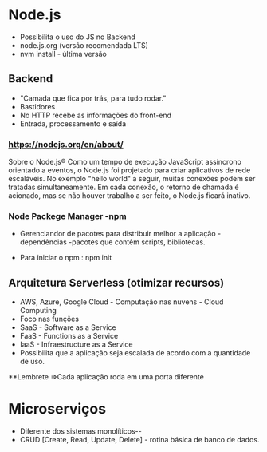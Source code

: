 # Node.js
- Possibilita o uso do JS no Backend
- node.js.org (versão recomendada LTS)
- nvm install - última versão

## Backend
- "Camada que fica por trás, para tudo rodar."
- Bastidores
- No HTTP recebe as informações do front-end
- Entrada, processamento e saída


### https://nodejs.org/en/about/
Sobre o Node.js®
Como um tempo de execução JavaScript assíncrono orientado a eventos, o Node.js foi projetado para criar aplicativos de rede escaláveis. No exemplo "hello world" a seguir, muitas conexões podem ser tratadas simultaneamente. Em cada conexão, o retorno de chamada é acionado, mas se não houver trabalho a ser feito, o Node.js ficará inativo.

### Node Packege Manager -npm

- Gerenciandor de pacotes para distribuir melhor a aplicação - dependências -pacotes que contêm scripts, bibliotecas.

- Para iniciar o npm : npm init

## Arquitetura Serverless (otimizar recursos)
- AWS, Azure, Google Cloud - Computação nas nuvens - Cloud Computing
- Foco nas funções
- SaaS - Software as a Service
- FaaS - Functions as a Service
- IaaS - Infraestructure as a Service
- Possibilita que a aplicação seja escalada de acordo com a quantidade de uso.

**Lembrete =>Cada aplicação roda em uma porta diferente

# Microserviços
- Diferente dos sistemas monolíticos--
- CRUD [Create, Read, Update, Delete] - rotina básica de banco de dados.










